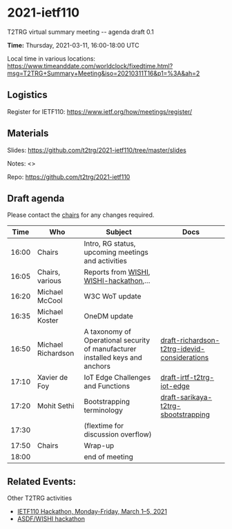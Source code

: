 # 2021-ietf110

T2TRG virtual summary meeting -- agenda draft 0.1

**Time:** Thursday, 2021-03-11, 16:00-18:00 UTC

Local time in various locations: <https://www.timeanddate.com/worldclock/fixedtime.html?msg=T2TRG+Summary+Meeting&iso=20210311T16&p1=%3A&ah=2>

## Logistics

Register for IETF110: <https://www.ietf.org/how/meetings/register/>

## Materials

Slides: <https://github.com/t2trg/2021-ietf110/tree/master/slides> 

Notes: <>

Repo: <https://github.com/t2trg/2021-ietf110>

## Draft agenda

Please contact the [chairs][] for any changes required.

|  Time | Who                | Subject                                                                       | Docs                                                   |
|-------|--------------------|-------------------------------------------------------------------------------|--------------------------------------------------------|
| 16:00 | Chairs             | Intro, RG status, upcoming meetings and activities                            |                                                        |
| 16:05 | Chairs, various    | Reports from [WISHI][], [WISHI-hackathon][],...                               |                                                        |
| 16:20 | Michael McCool     | W3C WoT update                                                                |                                                        |
| 16:35 | Michael Koster     | OneDM update                                                                  |                                                        |
| 16:50 | Michael Richardson | A taxonomy of Operational security of manufacturer installed keys and anchors | [draft-richardson-t2trg-idevid-considerations][idevid] |
| 17:10 | Xavier de Foy      | IoT Edge Challenges and Functions                                             | [draft-irtf-t2trg-iot-edge][edge]                 |
| 17:20 | Mohit Sethi        | Bootstrapping terminology                                                     | [draft-sarikaya-t2trg-sbootstrapping][sboot]           |
| 17:30 |                    | (flextime for discussion overflow)                                            |                                                        |
| 17:50 | Chairs             | Wrap-up                                                                       |                                                        |
| 18:00 |                    | end of meeting                                                                |                                                        |


[WISHI]: https://github.com/t2trg/wishi/wiki/Agenda-items
[restiot]: https://tools.ietf.org/html/draft-irtf-t2trg-rest-iot
[chairs]: mailto:t2trg-chairs@irtf.org
[iotschemacg]: https://www.w3.org/community/iotschema/
[W3CWoT]: https://www.w3.org/WoT/
[edge]: https://tools.ietf.org/html/draft-irtf-t2trg-iot-edge
[sboot]: https://datatracker.ietf.org/doc/html/draft-sarikaya-t2trg-sbootstrapping-11
[idevid]: https://tools.ietf.org/html/draft-richardson-t2trg-idevid-considerations-01

## Related Events:

Other T2TRG activities

* [IETF110 Hackathon, Monday-Friday, March 1–5, 2021][Hackathon]
* [ASDF/WISHI hackathon][WISHI-hackathon]

[WISHI-hackathon]: https://github.com/t2trg/2021-03-hackathon
[Hackathon]: https://trac.ietf.org/trac/ietf/meeting/wiki/110hackathon#ProjectsIncludedinHackathonaddyourprojectusingthetemplateprovidedatendofprojectlist
[hackathon]: https://www.ietf.org/how/runningcode/hackathons/110-hackathon/
